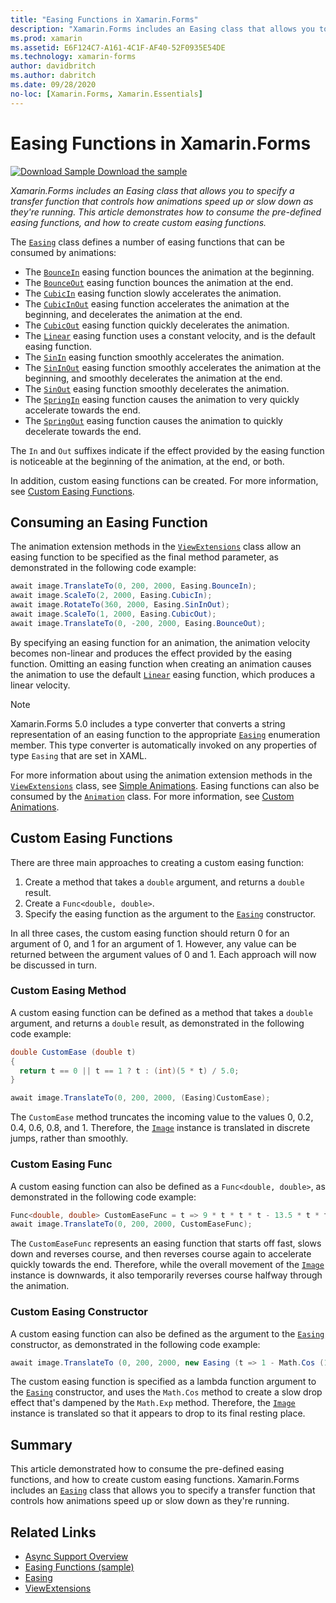 ```yaml
---
title: "Easing Functions in Xamarin.Forms"
description: "Xamarin.Forms includes an Easing class that allows you to specify a transfer function that controls how animations speed up or slow down as they're running. This article demonstrates how to consume the pre-defined easing functions, and how to create custom easing functions."
ms.prod: xamarin
ms.assetid: E6F124C7-A161-4C1F-AF40-52F0935E54DE
ms.technology: xamarin-forms
author: davidbritch
ms.author: dabritch
ms.date: 09/28/2020
no-loc: [Xamarin.Forms, Xamarin.Essentials]
---
```


# Easing Functions in Xamarin.Forms

[![Download Sample](~/media/shared/download.png) Download the sample](/samples/xamarin/xamarin-forms-samples/userinterface-animation-easing)

_Xamarin.Forms includes an Easing class that allows you to specify a transfer function that controls how animations speed up or slow down as they're running. This article demonstrates how to consume the pre-defined easing functions, and how to create custom easing functions._

The [`Easing`](xref:Xamarin.Forms.Easing) class defines a number of easing functions that can be consumed by animations:

- The [`BounceIn`](xref:Xamarin.Forms.Easing.BounceIn) easing function bounces the animation at the beginning.
- The [`BounceOut`](xref:Xamarin.Forms.Easing.BounceOut) easing function bounces the animation at the end.
- The [`CubicIn`](xref:Xamarin.Forms.Easing.CubicIn) easing function slowly accelerates the animation.
- The [`CubicInOut`](xref:Xamarin.Forms.Easing.CubicInOut) easing function accelerates the animation at the beginning, and decelerates the animation at the end.
- The [`CubicOut`](xref:Xamarin.Forms.Easing.CubicOut) easing function quickly decelerates the animation.
- The [`Linear`](xref:Xamarin.Forms.Easing.Linear) easing function uses a constant velocity, and is the default easing function.
- The [`SinIn`](xref:Xamarin.Forms.Easing.SinIn) easing function smoothly accelerates the animation.
- The [`SinInOut`](xref:Xamarin.Forms.Easing.SinInOut) easing function smoothly accelerates the animation at the beginning, and smoothly decelerates the animation at the end.
- The [`SinOut`](xref:Xamarin.Forms.Easing.SinOut) easing function smoothly decelerates the animation.
- The [`SpringIn`](xref:Xamarin.Forms.Easing.SpringIn) easing function causes the animation to very quickly accelerate towards the end.
- The [`SpringOut`](xref:Xamarin.Forms.Easing.SpringOut) easing function causes the animation to quickly decelerate towards the end.

The `In` and `Out` suffixes indicate if the effect provided by the easing function is noticeable at the beginning of the animation, at the end, or both.

In addition, custom easing functions can be created. For more information, see [Custom Easing Functions](#custom-easing-functions).

## Consuming an Easing Function

The animation extension methods in the [`ViewExtensions`](xref:Xamarin.Forms.ViewExtensions) class allow an easing function to be specified as the final method parameter, as demonstrated in the following code example:

```csharp
await image.TranslateTo(0, 200, 2000, Easing.BounceIn);
await image.ScaleTo(2, 2000, Easing.CubicIn);
await image.RotateTo(360, 2000, Easing.SinInOut);
await image.ScaleTo(1, 2000, Easing.CubicOut);
await image.TranslateTo(0, -200, 2000, Easing.BounceOut);
```

By specifying an easing function for an animation, the animation velocity becomes non-linear and produces the effect provided by the easing function. Omitting an easing function when creating an animation causes the animation to use the default [`Linear`](xref:Xamarin.Forms.Easing.Linear) easing function, which produces a linear velocity.

> [!NOTE]
> Xamarin.Forms 5.0 includes a type converter that converts a string representation of an easing function to the appropriate [`Easing`](xref:Xamarin.Forms.Easing) enumeration member. This type converter is automatically invoked on any properties of type `Easing` that are set in XAML.

For more information about using the animation extension methods in the [`ViewExtensions`](xref:Xamarin.Forms.ViewExtensions) class, see [Simple Animations](~/xamarin-forms/user-interface/animation/simple.md). Easing functions can also be consumed by the [`Animation`](xref:Xamarin.Forms.Animation) class. For more information, see [Custom Animations](~/xamarin-forms/user-interface/animation/custom.md).

## Custom Easing Functions

There are three main approaches to creating a custom easing function:

1. Create a method that takes a `double` argument, and returns a `double` result.
1. Create a `Func<double, double>`.
1. Specify the easing function as the argument to the [`Easing`](xref:Xamarin.Forms.Easing) constructor.

In all three cases, the custom easing function should return 0 for an argument of 0, and 1 for an argument of 1. However, any value can be returned between the argument values of 0 and 1. Each approach will now be discussed in turn.

### Custom Easing Method

A custom easing function can be defined as a method that takes a `double` argument, and returns a `double` result, as demonstrated in the following code example:

```csharp
double CustomEase (double t)
{
  return t == 0 || t == 1 ? t : (int)(5 * t) / 5.0;
}

await image.TranslateTo(0, 200, 2000, (Easing)CustomEase);
```

The `CustomEase` method truncates the incoming value to the values 0, 0.2, 0.4, 0.6, 0.8, and 1. Therefore, the [`Image`](xref:Xamarin.Forms.Image) instance is translated in discrete jumps, rather than smoothly.

### Custom Easing Func

A custom easing function can also be defined as a `Func<double, double>`, as demonstrated in the following code example:

```csharp
Func<double, double> CustomEaseFunc = t => 9 * t * t * t - 13.5 * t * t + 5.5 * t;
await image.TranslateTo(0, 200, 2000, CustomEaseFunc);
```

The `CustomEaseFunc` represents an easing function that starts off fast, slows down and reverses course, and then reverses course again to accelerate quickly towards the end. Therefore, while the overall movement of the [`Image`](xref:Xamarin.Forms.Image) instance is downwards, it also temporarily reverses course halfway through the animation.

### Custom Easing Constructor

A custom easing function can also be defined as the argument to the [`Easing`](xref:Xamarin.Forms.Easing) constructor, as demonstrated in the following code example:

```csharp
await image.TranslateTo (0, 200, 2000, new Easing (t => 1 - Math.Cos (10 * Math.PI * t) * Math.Exp (-5 * t)));
```

The custom easing function is specified as a lambda function argument to the [`Easing`](xref:Xamarin.Forms.Easing) constructor, and uses the `Math.Cos` method to create a slow drop effect that's dampened by the `Math.Exp` method. Therefore, the [`Image`](xref:Xamarin.Forms.Image) instance is translated so that it appears to drop to its final resting place.

## Summary

This article demonstrated how to consume the pre-defined easing functions, and how to create custom easing functions. Xamarin.Forms includes an [`Easing`](xref:Xamarin.Forms.Easing) class that allows you to specify a transfer function that controls how animations speed up or slow down as they're running.

## Related Links

- [Async Support Overview](~/cross-platform/platform/async.md)
- [Easing Functions (sample)](/samples/xamarin/xamarin-forms-samples/userinterface-animation-easing)
- [Easing](xref:Xamarin.Forms.Easing)
- [ViewExtensions](xref:Xamarin.Forms.ViewExtensions)